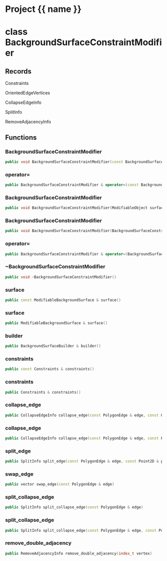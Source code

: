 <script setup>
import {useRoute} from 'vitepress'
const {path} = useRoute()
const tokens = path.split('/')
const words = tokens[2].split('-');
for (let i = 0; i < words.length; i++) {
    words[i] = words[i].charAt(0).toUpperCase() + words[i].slice(1);
    words[i] = words[i].replace('geode', 'Geode')
}
const name = words.join('-');
</script>
# Project {{ name }}

# class BackgroundSurfaceConstraintModifier


## Records

Constraints

OrientedEdgeVertices

CollapseEdgeInfo

SplitInfo

RemoveAdjacencyInfo



## Functions

### BackgroundSurfaceConstraintModifier

```cpp
public void BackgroundSurfaceConstraintModifier(const BackgroundSurfaceConstraintModifier & )
```


### operator=

```cpp
public BackgroundSurfaceConstraintModifier & operator=(const BackgroundSurfaceConstraintModifier & )
```


### BackgroundSurfaceConstraintModifier

```cpp
public void BackgroundSurfaceConstraintModifier(ModifiableObject surface, BackgroundSurfaceBuilder & builder, Constraints constraints)
```


### BackgroundSurfaceConstraintModifier

```cpp
public void BackgroundSurfaceConstraintModifier(BackgroundSurfaceConstraintModifier && other)
```


### operator=

```cpp
public BackgroundSurfaceConstraintModifier & operator=(BackgroundSurfaceConstraintModifier && other)
```


### ~BackgroundSurfaceConstraintModifier

```cpp
public void ~BackgroundSurfaceConstraintModifier()
```


### surface

```cpp
public const ModifiableBackgroundSurface & surface()
```


### surface

```cpp
public ModifiableBackgroundSurface & surface()
```


### builder

```cpp
public BackgroundSurfaceBuilder & builder()
```


### constraints

```cpp
public const Constraints & constraints()
```


### constraints

```cpp
public Constraints & constraints()
```


### collapse_edge

```cpp
public CollapseEdgeInfo collapse_edge(const PolygonEdge & edge, const OrientedEdgeVertices & edge_vertices)
```


### collapse_edge

```cpp
public CollapseEdgeInfo collapse_edge(const PolygonEdge & edge, const Point2D & point)
```


### split_edge

```cpp
public SplitInfo split_edge(const PolygonEdge & edge, const Point2D & point)
```


### swap_edge

```cpp
public vector swap_edge(const PolygonEdge & edge)
```


### split_collapse_edge

```cpp
public SplitInfo split_collapse_edge(const PolygonEdge & edge)
```


### split_collapse_edge

```cpp
public SplitInfo split_collapse_edge(const PolygonEdge & edge, const Point2D & point)
```


### remove_double_adjacency

```cpp
public RemoveAdjacencyInfo remove_double_adjacency(index_t vertex)
```




